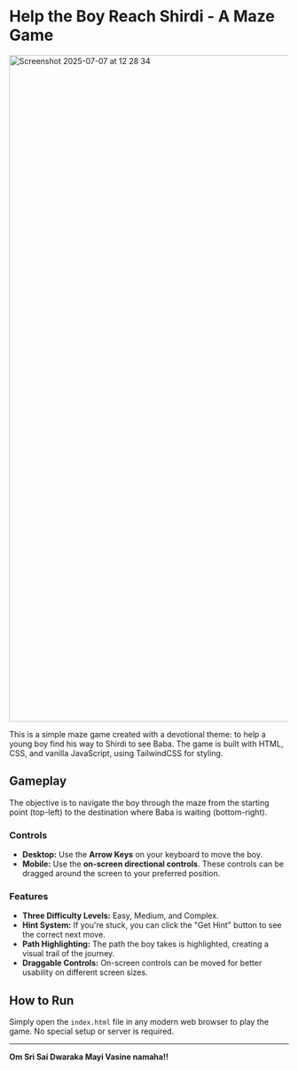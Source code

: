# Help the Boy Reach Shirdi - A Maze Game

<img width="1199" alt="Screenshot 2025-07-07 at 12 28 34" src="https://github.com/user-attachments/assets/6b8db419-2231-49fc-99a7-591d18cd8f08" />

This is a simple maze game created with a devotional theme: to help a young boy find his way to Shirdi to see Baba. The game is built with HTML, CSS, and vanilla JavaScript, using TailwindCSS for styling.

## Gameplay

The objective is to navigate the boy through the maze from the starting point (top-left) to the destination where Baba is waiting (bottom-right).

### Controls

*   **Desktop:** Use the **Arrow Keys** on your keyboard to move the boy.
*   **Mobile:** Use the **on-screen directional controls**. These controls can be dragged around the screen to your preferred position.

### Features

*   **Three Difficulty Levels:** Easy, Medium, and Complex.
*   **Hint System:** If you're stuck, you can click the "Get Hint" button to see the correct next move.
*   **Path Highlighting:** The path the boy takes is highlighted, creating a visual trail of the journey.
*   **Draggable Controls:** On-screen controls can be moved for better usability on different screen sizes.

## How to Run

Simply open the `index.html` file in any modern web browser to play the game. No special setup or server is required.

***

**Om Sri Sai Dwaraka Mayi Vasine namaha!!** 
